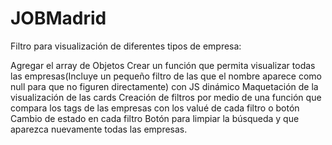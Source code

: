 # JOBMadrid

Filtro para visualización de diferentes tipos de empresa:

Agregar el array de Objetos
Crear un función que permita visualizar todas las empresas(Incluye un pequeño filtro de las que el nombre aparece como null para que no figuren directamente) con JS dinámico
Maquetación de la visualización de las cards
Creación de filtros por medio de una función que compara los tags de las empresas con los valué de cada filtro o botón
Cambio de estado en cada filtro
Botón para limpiar la búsqueda y que aparezca nuevamente todas las empresas.
